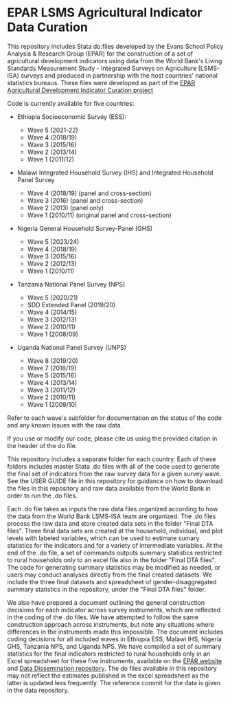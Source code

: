 # EPAR LSMS Agricultural Indicator Data Curation

This repository includes Stata do.files developed by the Evans School Policy Analysis & Research Group (EPAR) for the construction of a set of agricultural development indicators using data from the World Bank's Living Standards Measurement Study - Integrated Surveys on Agriculture (LSMS-ISA) surveys and produced in partnership with the host countries' national statistics bureaus. These files were developed as part of the [EPAR Agricultural Development Indicator Curation project](https://epar.evans.uw.edu/agricultural-development-data-curation/)
		
Code is currently available for five countries:

* Ethiopia Socioeconomic Survey (ESS):
  * Wave 5 (2021-22)
  * Wave 4 (2018/19)
  * Wave 3 (2015/16)
  * Wave 2 (2013/14)
  * Wave 1 (2011/12)

* Malawi Integrated Household Survey (IHS) and Integrated Household Panel Survey
  * Wave 4 (2018/19) (panel and cross-section)
  * Wave 3 (2016) (panel and cross-section)
  * Wave 2 (2013) (panel only)
  * Wave 1 (2010/11) (original panel and cross-section)

* Nigeria General Household Survey-Panel (GHS)
  * Wave 5 (2023/24)
  * Wave 4 (2018/19)
  * Wave 3 (2015/16)
  * Wave 2 (2012/13)
  * Wave 1 (2010/11)

* Tanzania National Panel Survey (NPS)
  * Wave 5 (2020/21)
  * SDD Extended Panel (2019/20)
  * Wave 4 (2014/15)
  * Wave 3 (2012/13)
  * Wave 2 (2010/11)
  * Wave 1 (2008/09)

* Uganda National Panel Survey (UNPS)
  * Wave 8 (2019/20)
  * Wave 7 (2018/19)
  * Wave 5 (2015/16)
  * Wave 4 (2013/14)
  * Wave 3 (2011/12)
  * Wave 2 (2010/11)
  * Wave 1 (2009/10)
	
Refer to each wave's subfolder for documentation on the status of the code and any known issues with the raw data. 
		
If you use or modify our code, please cite us using the provided citation in the header of the do file.
		
This repository includes a separate folder for each country. Each of these folders includes master Stata .do files with all of the code used to generate the final set of indicators from the raw survey data for a given survey wave. See the USER GUIDE file in this repository for guidance on how to download the files in this repository and raw data available from the World Bank in order to run the .do files. 

Each .do file takes as inputs the raw data files organized according to how the data from the World Bank LSMS-ISA team are organized. The .do files process the raw data and store created data sets in the folder "Final DTA files". Three final data sets are created at the household, individual, and plot levels with labeled variables, which can be used to estimate sumary statistics for the indicators and for a variety of intermediate variables. At the end of the .do file, a set of commands outputs summary statistics restricted to rural households only to an excel file also in the folder "Final DTA files". The code for generating summary statistics may be modified as needed, or users may conduct analyses directly from the final created datasets. We include the three final datasets and spreadsheet of gender-disaggregated summary statistics in the repository, under the "Final DTA files" folder.	
		
We also have prepared a document outlining the general construction decisions for each indicator across survey instruments, which are reflected in the coding of the .do files. We have attempted to follow the same construction approach across instruments, but note any situations where differences in the instruments made this impossible. The document includes coding decisions for all included waves in Ethiopia ESS, Malawi IHS, Nigeria GHS, Tanzania NPS, and Uganda NPS. We have compiled a set of summary statistics for the final indicators restricted to rural households only in an Excel spreadsheet for these five instruments, available on the [EPAR website](https://epar.evans.uw.edu/agricultural-development-data-curation/) and [Data Dissemination repository](https://github.com/EvansSchoolPolicyAnalysisAndResearch/LSMS-Data-Dissemination). The do files available in this repository may not reflect the estimates published in the excel spreadsheet as the latter is updated less frequently. The reference commit for the data is given in the data repository.
